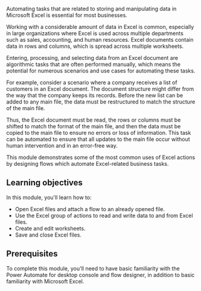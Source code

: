 Automating tasks that are related to storing and manipulating data in Microsoft Excel is essential for most businesses.

Working with a considerable amount of data in Excel is common, especially in large organizations where Excel is used across multiple departments such as sales, accounting, and human resources. Excel documents contain data in rows and columns, which is spread across multiple worksheets.

Entering, processing, and selecting data from an Excel document are algorithmic tasks that are often performed manually, which means the potential for numerous scenarios and use cases for automating these tasks.

For example, consider a scenario where a company receives a list of customers in an Excel document. The document structure might differ from the way that the company keeps its records. Before the new list can be added to any main file, the data must be restructured to match the structure of the main file.

Thus, the Excel document must be read, the rows or columns must be shifted to match the format of the main file, and then the data must be copied to the main file to ensure no errors or loss of information. This task can be automated to ensure that all updates to the main file occur without human intervention and in an error-free way.

This module demonstrates some of the most common uses of Excel actions by designing flows which automate Excel-related business tasks.

## Learning objectives

In this module, you'll learn how to:

* Open Excel files and attach a flow to an already opened file.
* Use the Excel group of actions to read and write data to and from Excel files.
* Create and edit worksheets.
* Save and close Excel files.

## Prerequisites

To complete this module, you'll need to have basic familiarity with the Power Automate for desktop console and flow designer, in addition to basic familiarity with Microsoft Excel.
